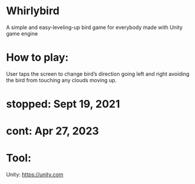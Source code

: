 # Whirlybird
A simple and easy-leveling-up bird game for everybody made with Unity game engine

# How to play:
User taps the screen to change bird’s direction going left and right avoiding the bird from touching any clouds moving up.

# stopped: Sept 19, 2021

# cont: Apr 27, 2023

# Tool:
Unity: https://unity.com
